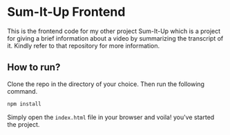 # Sum-It-Up Frontend
This is the frontend code for my other project Sum-It-Up which is a project for giving a brief information about a video by summarizing the transcript of it.
Kindly refer to that repository for more information.

## How to run?
Clone the repo in the directory of your choice. Then run the following command.
```bash
npm install
```

Simply open the `index.html` file in your browser and voila! you've started the project.
